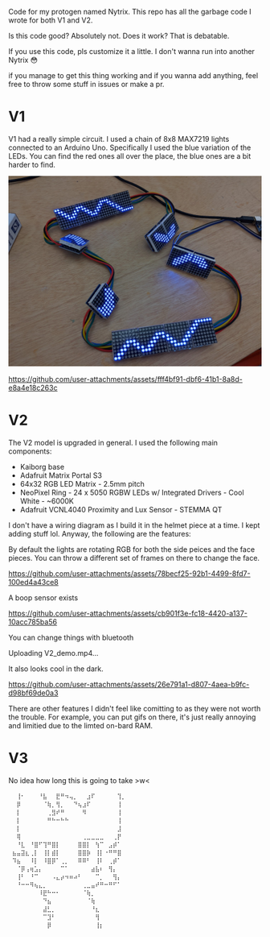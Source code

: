 Code for my protogen named Nytrix. This repo has all the garbage code I wrote for both V1 and V2.

Is this code good? Absolutely not. Does it work? That is debatable.

If you use this code, pls customize it a little. I don't wanna run into another Nytrix 😳

if you manage to get this thing working and if you wanna add anything, feel free to throw some stuff in issues or make a pr.

# V1

V1 had a really simple circuit. I used a chain of 8x8 MAX7219 lights connected to an Arduino Uno. Specifically I used the blue variation of the LEDs. You can find the red ones all over the place, the blue ones are a bit harder to find.

![V1 circuit](images/V1_circuit.png)

https://github.com/user-attachments/assets/fff4bf91-dbf6-41b1-8a8d-e8a4e18c263c





# V2

The V2 model is upgraded in general. I used the following main components:
- Kaiborg base
- Adafruit Matrix Portal S3
- 64x32 RGB LED Matrix - 2.5mm pitch
- NeoPixel Ring - 24 x 5050 RGBW LEDs w/ Integrated Drivers - Cool White - ~6000K
- Adafruit VCNL4040 Proximity and Lux Sensor - STEMMA QT

I don't have a wiring diagram as I build it in the helmet piece at a time. I kept adding stuff lol. Anyway, the following are the features:

By default the lights are rotating RGB for both the side peices and the face pieces. You can throw a different set of frames on there to change the face.

https://github.com/user-attachments/assets/78becf25-92b1-4499-8fd7-100ed4a43ce8

A boop sensor exists

https://github.com/user-attachments/assets/cb901f3e-fc18-4420-a137-10acc785ba56

You can change things with bluetooth

Uploading V2_demo.mp4…

It also looks cool in the dark.

https://github.com/user-attachments/assets/26e791a1-d807-4aea-b9fc-d98bf69de0a3

There are other features I didn't feel like comitting to as they were not worth the trouble. For example, you can put gifs on there, it's just really annoying and limitied due to the limted on-bard RAM.

# V3

No idea how long this is going to take >w<

```
 ⠀⢸⠂⠀⠀⠀⠘⣧⠀⠀⣟⠛⠲⢤⡀⠀⠀⣰⠏⠀⠀⠀⠀⠀⢹⡀
 ⠀⡿⠀⠀⠀⠀⠀⠈⢷⡀⢻⡀⠀⠀⠙⢦⣰⠏⠀⠀⠀⠀⠀⠀⢸⠀
 ⠀⡇⠀⠀⠀⠀⠀⠀⢀⣻⠞⠛⠀⠀⠀⠀⠻⠀⠀⠀⠀⠀⠀⠀⢸⠀
 ⠀⡇⠀⠀⠀⠀⠀⠀⠛⠓⠒⠓⠓⠀⠀⠀⠀⠀⠀⠀⠀⠀⠀⠀⢸⠀
 ⠀⡇⠀⠀⠀⠀⠀⠀⠀⠀⠀⠀⠀⠀⠀⠀⠀⠀⠀⠀⠀⠀⠀⠀⣸⠀
 ⠀⢿⠀⠀⠀⠀⠀⠀⠀⠀⠀⠀⠀⠀⠀⠀⢀⣀⣀⣀⣀⠀⠀⢀⡟⠀
 ⠀⠘⣇⠀⠘⣿⠋⢹⠛⣿⡇⠀⠀⠀⠀⣿⣿⡇⠀⢳⠉⠀⣠⡾⠁⠀
 ⣦⣤⣽⣆⢀⡇⠀⢸⡇⣾⡇⠀⠀⠀⠀⣿⣿⡷⠀⢸⡇⠐⠛⠛⣿⠀
 ⠹⣦⠀⠀⠸⡇⠀⠸⣿⡿⠁⢀⡀⠀⠀⠿⠿⠃⠀⢸⠇⠀⢀⡾⠁⠀
 ⠀⠈⡿⢠⢶⣡⡄⠀⠀⠀⠀⠉⠁⠀⠀⠀⠀⠀⣴⣧⠆⠀⢻⡄⠀⠀
 ⠀⢸⠃⠀⠘⠉⠀⠀⠀⠠⣄⡴⠲⠶⠴⠃⠀⠀⠀⠉⡀⠀⠀⢻⡄⠀
 ⠀⠘⠒⠒⠻⢦⣄⡀⠀⠀⠀⠀⠀⠀⠀⠀⢀⣀⣤⠞⠛⠒⠛⠋⠁⠀
 ⠀⠀⠀⠀⠀⠀⠸⣟⠓⠒⠂⠀⠀⠀⠀⠀⠈⢷⡀⠀⠀⠀⠀⠀⠀⠀
 ⠀⠀⠀⠀⠀⠀⠀⠙⣦⠀⠀⠀⠀⠀⠀⠀⠀⠈⢷⠀⠀⠀⠀⠀⠀⠀
 ⠀⠀⠀⠀⠀⠀⠀⣼⣃⡀⠀⠀⠀⠀⠀⠀⠀⠀⠘⣆⠀⠀⠀⠀⠀⠀
 ⠀⠀⠀⠀⠀⠀⠀⠉⣹⠃⠀⠀⠀⠀⠀⠀⠀⠀⠀⢻⠀⠀⠀⠀⠀⠀
 ⠀⠀⠀⠀⠀⠀⠀⠀⡿⠀⠀⠀⠀⠀⠀⠀⠀⠀⠀⢸⡆⠀⠀⠀⠀⠀
```
